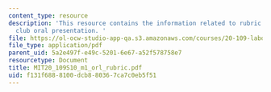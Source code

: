 ```yaml
---
content_type: resource
description: 'This resource contains the information related to rubric for journal
  club oral presentation. '
file: https://ol-ocw-studio-app-qa.s3.amazonaws.com/courses/20-109-laboratory-fundamentals-in-biological-engineering-spring-2010/f131f6888100dcb880367ca7c0eb5f51_MIT20_109S10_m1_orl_rubric.pdf
file_type: application/pdf
parent_uid: 5a2e497f-e49c-5201-6e67-a52f578758e7
resourcetype: Document
title: MIT20_109S10_m1_orl_rubric.pdf
uid: f131f688-8100-dcb8-8036-7ca7c0eb5f51
---
```

